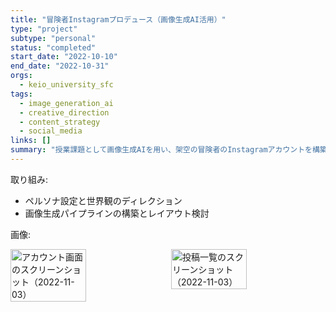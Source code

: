 ```yaml
---
title: "冒険者Instagramプロデュース（画像生成AI活用）"
type: "project"
subtype: "personal"
status: "completed"
start_date: "2022-10-10"
end_date: "2022-10-31"
orgs:
  - keio_university_sfc
tags:
  - image_generation_ai
  - creative_direction
  - content_strategy
  - social_media
links: []
summary: "授業課題として画像生成AIを用い、架空の冒険者のInstagramアカウントを構築・プロデュース。"
---
```


取り組み:
- ペルソナ設定と世界観のディレクション
- 画像生成パイプラインの構築とレイアウト検討

画像:
<div style="display: flex; gap: 10px;">
    <img src="linked_assets/20_Projects/personal/adventurer_instagram_ai_project_2022_10/account_screen_screenshot_2022_11_03.jpg" alt="アカウント画面のスクリーンショット（2022-11-03）" width="49%">
    <img src="linked_assets/20_Projects/personal/adventurer_instagram_ai_project_2022_10/account_posts_screenshot_2022_11_03.jpg" alt="投稿一覧のスクリーンショット（2022-11-03）" width="49%">
</div>
